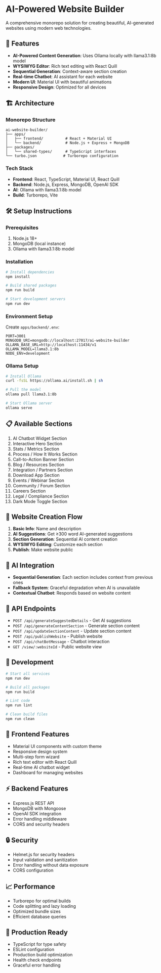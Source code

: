 # AI-Powered Website Builder

A comprehensive monorepo solution for creating beautiful, AI-generated websites using modern web technologies.

## 🚀 Features

- **AI-Powered Content Generation**: Uses Ollama locally with llama3.1:8b model
- **WYSIWYG Editor**: Rich text editing with React Quill
- **Sequential Generation**: Context-aware section creation
- **Real-time Chatbot**: AI assistant for each website
- **Modern UI**: Material UI with beautiful animations
- **Responsive Design**: Optimized for all devices

## 🏗️ Architecture

### Monorepo Structure
```
ai-website-builder/
├── apps/
│   ├── frontend/          # React + Material UI
│   └── backend/           # Node.js + Express + MongoDB
├── packages/
│   └── shared-types/      # TypeScript interfaces
└── turbo.json            # Turborepo configuration
```

### Tech Stack
- **Frontend**: React, TypeScript, Material UI, React Quill
- **Backend**: Node.js, Express, MongoDB, OpenAI SDK
- **AI**: Ollama with llama3.1:8b model
- **Build**: Turborepo, Vite

## 🛠️ Setup Instructions

### Prerequisites
1. Node.js 18+
2. MongoDB (local instance)
3. Ollama with llama3.1:8b model

### Installation
```bash
# Install dependencies
npm install

# Build shared packages
npm run build

# Start development servers
npm run dev
```

### Environment Setup
Create `apps/backend/.env`:
```env
PORT=3001
MONGODB_URI=mongodb://localhost:27017/ai-website-builder
OLLAMA_BASE_URL=http://localhost:11434/v1
OLLAMA_MODEL=llama3.1:8b
NODE_ENV=development
```

### Ollama Setup
```bash
# Install Ollama
curl -fsSL https://ollama.ai/install.sh | sh

# Pull the model
ollama pull llama3.1:8b

# Start Ollama server
ollama serve
```

## 📋 Available Sections

1. AI Chatbot Widget Section
2. Interactive Hero Section
3. Stats / Metrics Section
4. Process / How It Works Section
5. Call-to-Action Banner Section
6. Blog / Resources Section
7. Integration / Partners Section
8. Download App Section
9. Events / Webinar Section
10. Community / Forum Section
11. Careers Section
12. Legal / Compliance Section
13. Dark Mode Toggle Section

## 🔄 Website Creation Flow

1. **Basic Info**: Name and description
2. **AI Suggestions**: Get ≥300 word AI-generated suggestions
3. **Section Generation**: Sequential AI content creation
4. **WYSIWYG Editing**: Customize each section
5. **Publish**: Make website public

## 🤖 AI Integration

- **Sequential Generation**: Each section includes context from previous ones
- **Fallback System**: Graceful degradation when AI is unavailable
- **Contextual Chatbot**: Responds based on website content

## 📡 API Endpoints

- `POST /api/generateSuggestedDetails` - Get AI suggestions
- `POST /api/generateContentSection` - Generate section content
- `POST /api/updateSectionContent` - Update section content
- `POST /api/publishWebsite` - Publish website
- `POST /api/chatBotMessage` - Chatbot interaction
- `GET /view/:websiteId` - Public website view

## 🚀 Development

```bash
# Start all services
npm run dev

# Build all packages
npm run build

# Lint code
npm run lint

# Clean build files
npm run clean
```

## 📱 Frontend Features

- Material UI components with custom theme
- Responsive design system
- Multi-step form wizard
- Rich text editor with React Quill
- Real-time AI chatbot widget
- Dashboard for managing websites

## ⚡ Backend Features

- Express.js REST API
- MongoDB with Mongoose
- OpenAI SDK integration
- Error handling middleware
- CORS and security headers

## 🔒 Security

- Helmet.js for security headers
- Input validation and sanitization
- Error handling without data exposure
- CORS configuration

## 📈 Performance

- Turborepo for optimal builds
- Code splitting and lazy loading
- Optimized bundle sizes
- Efficient database queries

## 🧪 Production Ready

- TypeScript for type safety
- ESLint configuration
- Production build optimization
- Health check endpoints
- Graceful error handling